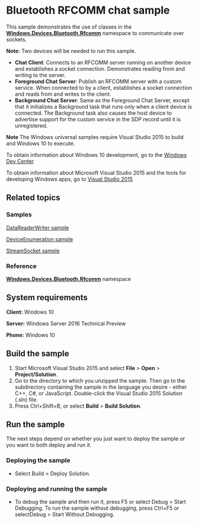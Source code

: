 <!---
  category: Communications
  samplefwlink: http://go.microsoft.com/fwlink/p/?LinkId=626688
--->

# Bluetooth RFCOMM chat sample

This sample demonstrates the use of classes in the
[**Windows.Devices.Bluetooth.Rfcomm**](https://msdn.microsoft.com/library/windows/apps/windows.devices.bluetooth.rfcomm.aspx)
namespace
to communicate over sockets.

**Note:** Two devices will be needed to run this sample.

- **Chat Client**: Connects to an RFCOMM server running on another device and establishes a socket connection.
  Demonstrates reading from and writing to the server.
- **Foreground Chat Server**: Publish an RFCOMM server with a custom service.
  When connected to by a client, establishes a socket connection and reads from and writes to the client.
- **Background Chat Server**: Same as the Foreground Chat Server,
  except that it initializes a Background task that runs only when a client device is connected.
  The Background task also causes the host device to advertise support for the custom service in the SDP record until it is unregistered.

**Note** The Windows universal samples require Visual Studio 2015 to build and Windows 10 to execute.
 
To obtain information about Windows 10 development, go to the [Windows Dev Center](http://go.microsoft.com/fwlink/?LinkID=532421)

To obtain information about Microsoft Visual Studio 2015 and the tools for developing Windows apps, go to [Visual Studio 2015](http://go.microsoft.com/fwlink/?LinkID=532422)

## Related topics

### Samples

[DataReaderWriter sample](../DataReaderWriter)

[DeviceEnumeration sample](../DeviceEnumerationAndPairing)

[StreamSocket sample](../StreamSocket)

### Reference

[**Windows.Devices.Bluetooth.Rfcomm**](https://msdn.microsoft.com/library/windows/apps/windows.devices.bluetooth.rfcomm.aspx)
namespace

## System requirements

**Client:** Windows 10

**Server:** Windows Server 2016 Technical Preview

**Phone:** Windows 10

## Build the sample

1. Start Microsoft Visual Studio 2015 and select **File** \> **Open** \> **Project/Solution**.
2. Go to the directory to which you unzipped the sample. Then go to the subdirectory containing the sample in the language you desire - either C++, C#, or JavaScript. Double-click the Visual Studio 2015 Solution (.sln) file. 
3. Press Ctrl+Shift+B, or select **Build** \> **Build Solution**. 

## Run the sample

The next steps depend on whether you just want to deploy the sample or you want to both deploy and run it.

### Deploying the sample

- Select Build > Deploy Solution. 

### Deploying and running the sample

- To debug the sample and then run it, press F5 or select Debug >  Start Debugging. To run the sample without debugging, press Ctrl+F5 or selectDebug > Start Without Debugging. 
